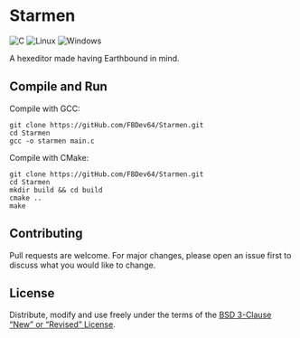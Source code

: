 # Starmen

![C](https://img.shields.io/badge/c-%2300599C.svg?style=for-the-badge&logo=c&logoColor=white)
![Linux](https://img.shields.io/badge/Linux-FCC624?style=for-the-badge&logo=linux&logoColor=black)
![Windows](https://img.shields.io/badge/Windows-0078D6?style=for-the-badge&logo=windows&logoColor=white)

A hexeditor made having Earthbound in mind.








## Compile and Run

Compile with GCC:
```
git clone https://gitHub.com/FBDev64/Starmen.git
cd Starmen
gcc -o starmen main.c
```

Compile with CMake:
```
git clone https://gitHub.com/FBDev64/Starmen.git
cd Starmen
mkdir build && cd build
cmake ..
make
```



## Contributing

Pull requests are welcome. For major changes, please open an issue first
to discuss what you would like to change.

## License

Distribute, modify and use freely under the terms of the
  [BSD 3-Clause “New” or “Revised” License](./LICENSE).

